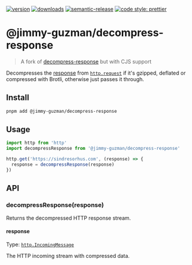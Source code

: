 [![version][version-badge]][package] [![downloads][downloads-badge]][npmtrends]
[![semantic-release][semantic-release-badge]][semantic-release]
[![code style: prettier][prettier-badge]][prettier]

# @jimmy-guzman/decompress-response

<!-- ![description starts here] -->

> A fork of [decompress-response](https://github.com/sindresorhus/decompress-response) but with CJS support

Decompresses the [response](https://nodejs.org/api/http.html#http_class_http_incomingmessage) from [`http.request`](https://nodejs.org/api/http.html#http_http_request_options_callback) if it's gzipped, deflated or compressed with Brotli, otherwise just passes it through.

## Install

```sh
pnpm add @jimmy-guzman/decompress-response
```

## Usage

```ts
import http from 'http'
import decompressResponse from '@jimmy-guzman/decompress-response'

http.get('https://sindresorhus.com', (response) => {
  response = decompressResponse(response)
})
```

## API

### decompressResponse(response)

Returns the decompressed HTTP response stream.

#### response

Type: [`http.IncomingMessage`](https://nodejs.org/api/http.html#http_class_http_incomingmessage)

The HTTP incoming stream with compressed data.

<!-- ![usage ends here] -->

<!-- badges links -->

[version-badge]: https://img.shields.io/npm/v/@jimmy-guzman/decompress-response.svg?logo=npm&style=flat-square
[package]: https://www.npmjs.com/package/@jimmy-guzman/decompress-response
[downloads-badge]: https://img.shields.io/npm/dm/@jimmy-guzman/decompress-response.svg?logo=npm&style=flat-square
[npmtrends]: http://www.npmtrends.com/@jimmy-guzman/decompress-response
[semantic-release]: https://semantic-release.gitbook.io/semantic-release/
[semantic-release-badge]: https://img.shields.io/badge/%20%20%F0%9F%93%A6%F0%9F%9A%80-semantic--release-e10079.svg?style=flat-square
[prettier-badge]: https://img.shields.io/badge/code_style-prettier-ff69b4.svg?style=flat-square
[prettier]: https://github.com/prettier/prettier
